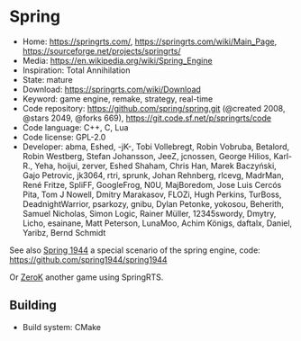 # Spring

- Home: https://springrts.com/, https://springrts.com/wiki/Main_Page, https://sourceforge.net/projects/springrts/
- Media: https://en.wikipedia.org/wiki/Spring_Engine
- Inspiration: Total Annihilation
- State: mature
- Download: https://springrts.com/wiki/Download
- Keyword: game engine, remake, strategy, real-time
- Code repository: https://github.com/spring/spring.git (@created 2008, @stars 2049, @forks 669), https://git.code.sf.net/p/springrts/code
- Code language: C++, C, Lua
- Code license: GPL-2.0
- Developer: abma, Eshed, -jK-, Tobi Vollebregt, Robin Vobruba, Betalord, Robin Westberg, Stefan Johansson, JeeZ, jcnossen, George Hilios, Karl-R., Yeha, hoijui, zerver, Eshed Shaham, Chris Han, Marek Baczyński, Gajo Petrovic, jk3064, rtri, sprunk, Johan Rehnberg, rlcevg, MadrMan, René Fritze, SpliFF, GoogleFrog, N0U, MajBoredom, Jose Luis Cercós Pita, Tom J Nowell, Dmitry Marakasov, FLOZi, Hugh Perkins, TurBoss, DeadnightWarrior, psarkozy, gnibu, Dylan Petonke, yokosou, Beherith, Samuel Nicholas, Simon Logic, Rainer Müller, 12345swordy, Dmytry, Licho, esainane, Matt Peterson, LunaMoo, Achim Königs, daftalx, Daniel, Yaribz, Bernd Schmidt

See also [Spring 1944](http://spring1944.net/) a special scenario of the spring engine, code: https://github.com/spring1944/spring1944

Or [ZeroK](http://zero-k.info/) another game using SpringRTS.

## Building

- Build system: CMake
